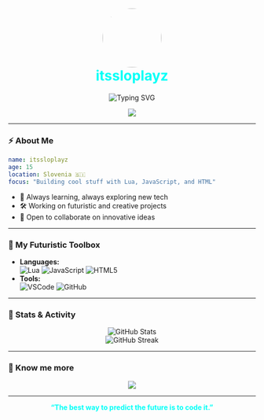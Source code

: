 
<h1 align="center">
  <img src="https://user-images.githubusercontent.com/itssloplayz.png" width="120" style="border-radius:50%"/>
  <br/>
  <span style="color:#00fff7;">itssloplayz</span>
</h1>

<p align="center">
  <img src="https://readme-typing-svg.demolab.com?font=Fira+Code&size=25&pause=1000&color=00FFF7&center=true&vCenter=true&width=600&lines=🚀+Coding+the+Future;👾+15y+old+Dev+from+Slovenia;🌌+Lua+%7C+JavaScript+%7C+HTML+Enthusiast" alt="Typing SVG" />
</p>



<p align="center">
  <img src="https://skillicons.dev/icons?i=lua,js,html,css,github" />
</p>

---

### ⚡ About Me

```yaml
name: itssloplayz
age: 15
location: Slovenia 🇸🇮
focus: "Building cool stuff with Lua, JavaScript, and HTML"
```

- 🧠 Always learning, always exploring new tech
- 🛠️ Working on futuristic and creative projects
- 🤝 Open to collaborate on innovative ideas

---

### 🚀 My Futuristic Toolbox

- **Languages:**  
  ![Lua](https://img.shields.io/badge/Lua-2C2D72?style=flat-square&logo=lua&logoColor=white)
  ![JavaScript](https://img.shields.io/badge/JavaScript-F7DF1E?style=flat-square&logo=javascript&logoColor=black)
  ![HTML5](https://img.shields.io/badge/HTML5-E34F26?style=flat-square&logo=html5&logoColor=white)
- **Tools:**  
  ![VSCode](https://img.shields.io/badge/VSCode-007ACC?style=flat-square&logo=visual-studio-code&logoColor=white)
  ![GitHub](https://img.shields.io/badge/GitHub-181717?style=flat-square&logo=github&logoColor=white)

---

### 🌌 Stats & Activity

<p align="center">
  <img src="https://github-readme-stats.vercel.app/api?username=itssloplayz&show_icons=true&theme=tokyonight&hide_border=true" alt="GitHub Stats" />
  <br/>
  <img src="https://github-readme-streak-stats.herokuapp.com/?user=itssloplayz&theme=tokyonight&hide_border=true" alt="GitHub Streak" />
</p>

---

### 📡 Know me more

<p align="center">
  <a href="https://github.com/itssloplayz" target="_blank">
    <img src="https://img.shields.io/badge/GitHub-00FFF7?style=for-the-badge&logo=github&logoColor=black" />
  </a>
  <!-- Add more social links if you have them -->
</p>

---

<p align="center" style="color:#00fff7;">
  <b>“The best way to predict the future is to code it.”</b>
</p>
